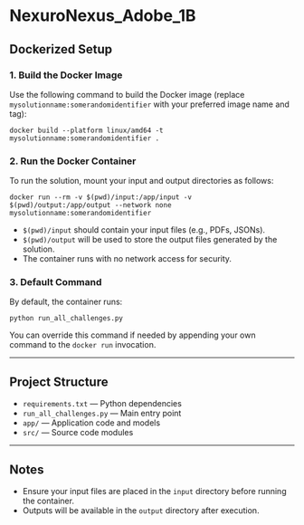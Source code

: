 # NexuroNexus_Adobe_1B

## Dockerized Setup

### 1. Build the Docker Image

Use the following command to build the Docker image (replace `mysolutionname:somerandomidentifier` with your preferred image name and tag):

```
docker build --platform linux/amd64 -t mysolutionname:somerandomidentifier .
```

### 2. Run the Docker Container

To run the solution, mount your input and output directories as follows:

```
docker run --rm -v $(pwd)/input:/app/input -v $(pwd)/output:/app/output --network none mysolutionname:somerandomidentifier
```

- `$(pwd)/input` should contain your input files (e.g., PDFs, JSONs).
- `$(pwd)/output` will be used to store the output files generated by the solution.
- The container runs with no network access for security.

### 3. Default Command

By default, the container runs:

```
python run_all_challenges.py
```

You can override this command if needed by appending your own command to the `docker run` invocation.

---

## Project Structure

- `requirements.txt` — Python dependencies
- `run_all_challenges.py` — Main entry point
- `app/` — Application code and models
- `src/` — Source code modules

---

## Notes
- Ensure your input files are placed in the `input` directory before running the container.
- Outputs will be available in the `output` directory after execution.
